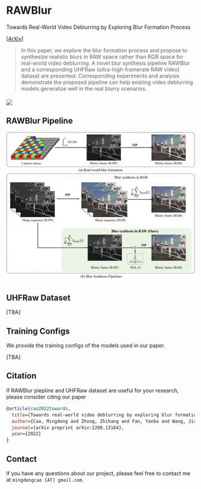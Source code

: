 # RAWBlur
Towards Real-World Video Deblurring by Exploring Blur Formation Process

[[ArXiv](https://arxiv.org/abs/2208.13184)]

> In this paper, we explore the blur formation process and propose to synthesize realistic blurs in RAW space rather than RGB space for real-world video deblurring. A novel blur synthesis pipeline RAWBlur and a corresponding UHFRaw (ultra-high-framerate RAW video) dataset are presented. Corresponding experiments and analysis demonstrate the proposed pipeline can help existing video deblurring models generalize well in the real blurry scenarios.

<img src="./assets/teaser.png" align="middle">

## RAWBlur Pipeline
<div align=center>
<img src="./assets/pipelines.png">
</div>

## UHFRaw Dataset

[TBA]

## Training Configs

We provide the training configs of the models used in our paper.

[TBA]

## Citation

If RAWBlur piepline and UHFRaw dataset are useful for your research, please consider citing our paper

```bibtex
@article{cao2022towards,
  title={Towards real-world video deblurring by exploring blur formation process},
  author={Cao, Mingdeng and Zhong, Zhihang and Fan, Yanbo and Wang, Jiahao and Zhang, Yong and Wang, Jue and Yang, Yujiu and Zheng, Yinqiang},
  journal={arXiv preprint arXiv:2208.13184},
  year={2022}
}
```

## Contact

If you have any questions about our project, please feel free to contact me at `mingdengcao [AT] gmail.com`.